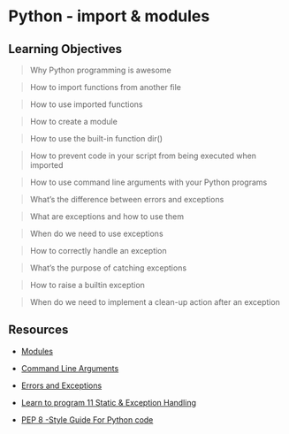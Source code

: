 # Python - import & modules

## Learning Objectives

> Why Python programming is awesome

> How to import functions from another file
 
>How to use imported functions

> How to create a module
 
> How to use the built-in function dir()
 
> How to prevent code in your script from being executed when imported

> How to use command line arguments with your Python programs

> What’s the difference between errors and exceptions

> What are exceptions and how to use them

> When do we need to use exceptions

> How to correctly handle an exception

> What’s the purpose of catching exceptions

> How to raise a builtin exception
 
> When do we need to implement a clean-up action after an exception

## Resources

* [Modules](https://intranet.alxswe.com/rltoken/BSjlo-phgAvB9FWYeTo-bQ)
  
* [Command Line Arguments](https://intranet.alxswe.com/rltoken/wF0YjiM9DAGAkVLFsC7OdQ)

* [Errors and Exceptions](https://intranet.alxswe.com/rltoken/dgTLhFa7VKGOfCy8sIVhfw)

* [Learn to program 11 Static & Exception Handling](https://intranet.alxswe.com/rltoken/Kl0rZ0gVrDszVd6fzV6XtQ)

* [PEP 8 -Style Guide For Python code](https://intranet.alxswe.com/rltoken/jO9By8tpVv_vKzNjc1TeHA)
